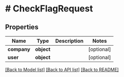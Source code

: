 # # CheckFlagRequest

## Properties

Name | Type | Description | Notes
------------ | ------------- | ------------- | -------------
**company** | **object** |  | [optional]
**user** | **object** |  | [optional]

[[Back to Model list]](../../README.md#models) [[Back to API list]](../../README.md#endpoints) [[Back to README]](../../README.md)
